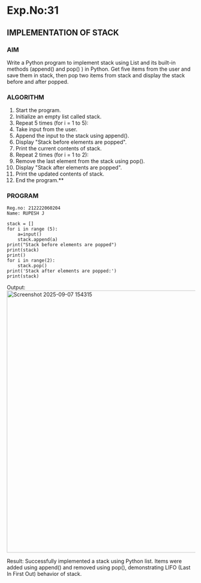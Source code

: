 # Exp.No:31  
## IMPLEMENTATION OF STACK

### AIM  
Write a Python program to implement stack using List and its built-in methods (append() and pop() ) in Python.  Get five items from the user and save them in stack, then pop two items from stack and display the stack before and after popped. 

### ALGORITHM

1. Start the program.
2. Initialize an empty list called stack.
3. Repeat 5 times (for i = 1 to 5):
4. Take input from the user.
5. Append the input to the stack using append().
6. Display "Stack before elements are popped".
7. Print the current contents of stack.
8. Repeat 2 times (for i = 1 to 2):
9. Remove the last element from the stack using pop().
10. Display "Stack after elements are popped".
11. Print the updated contents of stack.
12. End the program.**
 
### PROGRAM
```
Reg.no: 212222060204
Name: RUPESH J

stack = []
for i in range (5):
    a=input()
    stack.append(a)
print("Stack before elements are popped")
print(stack)
print()
for i in range(2):
    stack.pop()
print('Stack after elements are popped:')
print(stack)
```
Output:
<img width="1519" height="700" alt="Screenshot 2025-09-07 154315" src="https://github.com/user-attachments/assets/26382e2f-bee6-4c7b-b387-5c26ed334ddb" />

Result:
Successfully implemented a stack using Python list. Items were added using append() and removed using pop(), demonstrating LIFO (Last In First Out) behavior of stack.

